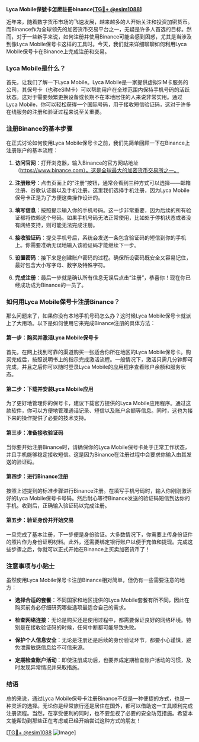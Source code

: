**Lyca Mobile保號卡怎麽註冊binance[[TG💪+ @esim1088](https://t.me/s/esim1088)]**

近年来，随着数字货币市场的飞速发展，越来越多的人开始关注和投资加密货币。而Binance作为全球领先的加密货币交易平台之一，无疑是许多人首选的目标。然而，对于一些新手来说，如何注册并使用Binance可能会感到困惑，尤其是当涉及到像Lyca Mobile保号卡这样的工具时。今天，我们就来详细聊聊如何利用Lyca Mobile保号卡在Binance上完成注册和交易。

### Lyca Mobile是什么？

首先，让我们了解一下Lyca Mobile。Lyca Mobile是一家提供虚拟SIM卡服务的公司，其保号卡（也称eSIM卡）可以帮助用户在全球范围内保持手机号码的活跃状态。这对于需要频繁更换设备或长期不在本地居住的人来说非常实用。通过Lyca Mobile，你可以轻松获得一个国际号码，用于接收短信验证码，这对于许多在线服务的注册和验证过程来说至关重要。

### 注册Binance的基本步骤

在正式讨论如何使用Lyca Mobile保号卡之前，我们先简单回顾一下在Binance上注册账户的基本流程：

1. **访问官网**：打开浏览器，输入Binance的官方网站地址（https://www.binance.com）。这是全球最大的加密货币交易所之一。
   
2. **注册账号**：点击页面上的“注册”按钮，通常会看到三种方式可以选择——邮箱注册、谷歌认证器以及手机注册。这里我们选择手机注册，因为Lyca Mobile保号卡正是为了方便这类操作设计的。

3. **填写信息**：按照提示输入你的手机号码。这一步非常重要，因为后续的所有验证都将依赖这个号码。如果手机号码无法正常使用，比如处于停机状态或者没有网络支持，则可能无法完成注册。

4. **接收验证码**：提交手机号后，系统会发送一条包含验证码的短信到你的手机上。你需要准确无误地输入该验证码才能继续下一步。

5. **设置密码**：接下来是创建账户密码的过程。确保所设密码既安全又容易记住，最好包含大小写字母、数字及特殊字符。

6. **完成注册**：最后一步就是确认所有信息无误后点击“注册”，恭喜你！现在你已经成功成为Binance的一员了。

### 如何用Lyca Mobile保号卡注册Binance？

那么问题来了，如果你没有本地手机号码怎么办？这时候Lyca Mobile保号卡就派上了大用场。以下是如何使用它来完成Binance注册的具体方法：

#### 第一步：购买并激活Lyca Mobile保号卡

首先，在网上找到可靠的渠道购买一张适合你所在地区的Lyca Mobile保号卡。购买完成后，按照说明书上的指示完成激活流程。一般情况下，激活只需几分钟即可完成，并且之后你可以随时登录Lyca Mobile的应用程序查看账户余额和服务状态。

#### 第二步：下载并安装Lyca Mobile应用

为了更好地管理你的保号卡，建议下载官方提供的Lyca Mobile应用程序。通过这款软件，你可以方便地管理通话记录、短信以及账户余额等信息。同时，这也为接下来的操作提供了必要的技术支持。

#### 第三步：准备接收验证码

当你要开始注册Binance时，请确保你的Lyca Mobile保号卡处于正常工作状态，并且手机能够稳定接收短信。这是因为Binance在注册过程中会要求你输入由其发送的验证码。

#### 第四步：进行Binance注册

按照上述提到的标准步骤进行Binance注册。在填写手机号码时，输入你刚刚激活好的Lyca Mobile保号卡号码。然后耐心等待Binance发送的验证码短信到达你的手机。收到后，正确输入验证码以完成注册。

#### 第五步：验证身份并开始交易

一旦完成了基本注册，下一步便是身份验证。大多数情况下，你需要上传身份证件的照片作为身份证明材料。此外，还需要绑定银行账户以便于充值和提现。完成这些步骤之后，你就可以正式开始在Binance上买卖加密货币了！

### 注意事项与小贴士

虽然使用Lyca Mobile保号卡注册Binance相对简单，但仍有一些需要注意的地方：

- **选择合适的套餐**：不同国家和地区提供的Lyca Mobile套餐有所不同，因此在购买前务必仔细研究哪些选项最适合自己的需求。
  
- **检查网络连接**：无论是购买还是使用过程中，都需要保证良好的网络环境。特别是在接收验证码的时候，任何中断都可能导致失败。

- **保护个人信息安全**：无论是注册还是后续的身份验证环节，都要小心谨慎，避免泄露敏感信息给不可信来源。

- **定期检查账户活动**：即使注册成功后，也要养成定期检查账户活动的习惯，及时发现异常情况并采取措施。

### 结语

总的来说，通过Lyca Mobile保号卡注册Binance不仅是一种便捷的方式，也是一种灵活的选择。无论你是经常旅行还是居住在国外，都可以借助这一工具顺利完成注册流程。当然，在享受便利的同时，也不要忽视了必要的安全防范措施。希望本文能帮助到那些正在考虑或已经开始尝试这种方式的朋友！

[[TG💪+ @esim1088](https://t.me/s/esim1088) ![Image](https://i.postimg.cc/4NQfJmqS/Snipaste-2025-05-13-00-14-12.png)]